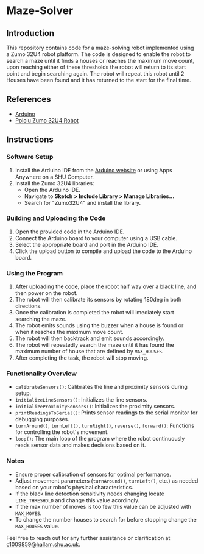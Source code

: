 # Maze-Solver

## Introduction

This repository contains code for a maze-solving robot implemented using a Zumo 32U4 robot platform. The code is designed to enable the robot to search a maze until it finds a houses or reaches the maximum move count, upon reaching either of these thresholds the robot will return to its start point and begin searching again. The robot will repeat this robot until 2 Houses have been found and it has returned to the start for the final time.

## References

- [Arduino](https://www.arduino.cc/)
- [Pololu Zumo 32U4 Robot](https://www.pololu.com/category/170/zumo-32u4-robot)

## Instructions

### Software Setup

1. Install the Arduino IDE from the [Arduino website](https://www.arduino.cc/en/software) or using Apps Anywhere on a SHU Computer.
2. Install the Zumo 32U4 libraries:
   - Open the Arduino IDE.
   - Navigate to **Sketch > Include Library > Manage Libraries...**
   - Search for "Zumo32U4" and install the library.

### Building and Uploading the Code

1. Open the provided code in the Arduino IDE.
2. Connect the Arduino board to your computer using a USB cable.
3. Select the appropriate board and port in the Arduino IDE.
4. Click the upload button to compile and upload the code to the Arduino board.

### Using the Program

1. After uploading the code, place the robot half way over a black line, and then power on the robot.
2. The robot will then calibrate its sensors by rotating 180deg in both directions.
3. Once the calibration is completed the robot will imediately start searching the maze.
4. The robot emits sounds using the buzzer when a house is found or when it reaches the maximum move count.
5. The robot will then backtrack and emit sounds accordingly.
6. The robot will repeatedly search the maze until it has found the maximum number of house that are defined by `MAX_HOUSES`.
7. After completing the task, the robot will stop moving.

### Functionality Overview

- `calibrateSensors()`: Calibrates the line and proximity sensors during setup.
- `initializeLineSensors()`: Initializes the line sensors.
- `initializeProximitySensors()`: Initializes the proximity sensors.
- `printReadingsToSerial()`: Prints sensor readings to the serial monitor for debugging purposes.
- `turnAround()`, `turnLeft()`, `turnRight()`, `reverse()`, `forward()`: Functions for controlling the robot's movement.
- `loop()`: The main loop of the program where the robot continuously reads sensor data and makes decisions based on it.

### Notes

- Ensure proper calibration of sensors for optimal performance.
- Adjust movement parameters (`turnAround()`, `turnLeft()`, etc.) as needed based on your robot's physical characteristics.
- If the black line detection sensitivity needs changing locate `LINE_THRESHOLD` and change this value acordingly.
- If the max number of moves is too few this value can be adjusted with `MAX_MOVES`.
- To change the number houses to search for before stopping change the `MAX_HOUSES` value.

Feel free to reach out for any further assistance or clarification at c1009859@hallam.shu.ac.uk.
